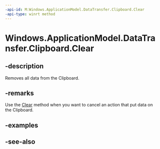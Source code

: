 ----api-id: M:Windows.ApplicationModel.DataTransfer.Clipboard.Clear
-api-type: winrt method
---<!-- Method syntaxpublic void Clear()--># Windows.ApplicationModel.DataTransfer.Clipboard.Clear## -descriptionRemoves all data from the Clipboard.## -remarksUse the [Clear](clipboard_clear.md) method when you want to cancel an action that put data on the Clipboard.## -examples## -see-also